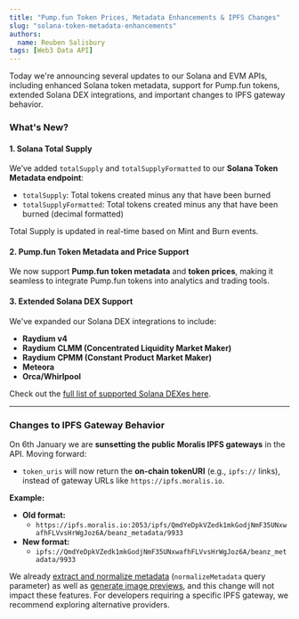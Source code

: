 ```yaml
---
title: "Pump.fun Token Prices, Metadata Enhancements & IPFS Changes"
slug: "solana-token-metadata-enhancements"
authors:
  name: Reuben Salisbury
tags: [Web3 Data API]
---
```


Today we're announcing several updates to our Solana and EVM APIs, including enhanced Solana token metadata, support for Pump.fun tokens, extended Solana DEX integrations, and important changes to IPFS gateway behavior.

### What's New?
#### 1. **Solana Total Supply**

We’ve added `totalSupply` and `totalSupplyFormatted` to our **Solana Token Metadata endpoint**: 

- `totalSupply`: Total tokens created minus any that have been burned
- `totalSupplyFormatted`: Total tokens created minus any that have been burned (decimal formatted)

Total Supply is updated in real-time based on Mint and Burn events.

#### 2. **Pump.fun Token Metadata and Price Support**

We now support **Pump.fun token metadata** and **token prices**, making it seamless to integrate Pump.fun tokens into analytics and trading tools.


#### 3. Extended Solana DEX Support

We've expanded our Solana DEX integrations to include:

- **Raydium v4**
- **Raydium CLMM (Concentrated Liquidity Market Maker)**
- **Raydium CPMM (Constant Product Market Maker)**
- **Meteora**
- **Orca/Whirlpool**

Check out the [full list of supported Solana DEXes here](/web3-data-api/solana/supported-dexs).

---

### Changes to IPFS Gateway Behavior

On 6th January we are **sunsetting the public Moralis IPFS gateways** in the API. Moving forward:

- `token_uris` will now return the **on-chain tokenURI** (e.g., `ipfs://` links), instead of gateway URLs like `https://ipfs.moralis.io`.

**Example:**

- **Old format:**
  - `https://ipfs.moralis.io:2053/ipfs/QmdYeDpkVZedk1mkGodjNmF35UNxwafhFLVvsHrWgJoz6A/beanz_metadata/9933`  
- **New format:**
  - `ipfs://QmdYeDpkVZedk1mkGodjNmF35UNxwafhFLVvsHrWgJoz6A/beanz_metadata/9933`

We already [extract and normalize metadata](/web3-data-api/evm/normalized-vs-non-normalized-metadata) (`normalizeMetadata` query parameter) as well as [generate image previews](/web3-data-api/evm/nft-image-previews), and this change will not impact these features. For developers requiring a specific IPFS gateway, we recommend exploring alternative providers.
